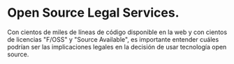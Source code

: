 # Open Source Legal Services.

Con cientos de miles de líneas de código disponible en la web y con cientos de licencias "F/OSS" y "Source Available", es importante entender cuáles podrían ser las implicaciones legales en la decisión de usar tecnología open source.  
